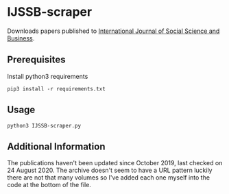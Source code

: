 # IJSSB-scraper

Downloads papers published to [International Journal of Social Science and Business](http://www.ijssb.com/index.php/).

## Prerequisites
Install python3 requirements
```
pip3 install -r requirements.txt
```

## Usage

```
python3 IJSSB-scraper.py
```

## Additional Information

The publications haven't been updated since October 2019, last checked on 24 August 2020. The archive doesn't seem to have a URL pattern luckily there are not that many volumes so I've added each one myself into the code at the bottom of the file.
